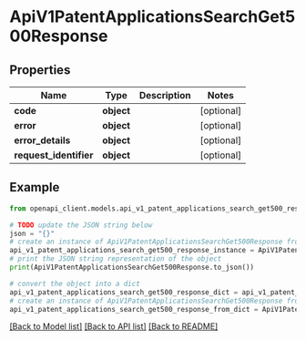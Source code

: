 # ApiV1PatentApplicationsSearchGet500Response


## Properties

Name | Type | Description | Notes
------------ | ------------- | ------------- | -------------
**code** | **object** |  | [optional] 
**error** | **object** |  | [optional] 
**error_details** | **object** |  | [optional] 
**request_identifier** | **object** |  | [optional] 

## Example

```python
from openapi_client.models.api_v1_patent_applications_search_get500_response import ApiV1PatentApplicationsSearchGet500Response

# TODO update the JSON string below
json = "{}"
# create an instance of ApiV1PatentApplicationsSearchGet500Response from a JSON string
api_v1_patent_applications_search_get500_response_instance = ApiV1PatentApplicationsSearchGet500Response.from_json(json)
# print the JSON string representation of the object
print(ApiV1PatentApplicationsSearchGet500Response.to_json())

# convert the object into a dict
api_v1_patent_applications_search_get500_response_dict = api_v1_patent_applications_search_get500_response_instance.to_dict()
# create an instance of ApiV1PatentApplicationsSearchGet500Response from a dict
api_v1_patent_applications_search_get500_response_from_dict = ApiV1PatentApplicationsSearchGet500Response.from_dict(api_v1_patent_applications_search_get500_response_dict)
```
[[Back to Model list]](../README.md#documentation-for-models) [[Back to API list]](../README.md#documentation-for-api-endpoints) [[Back to README]](../README.md)


